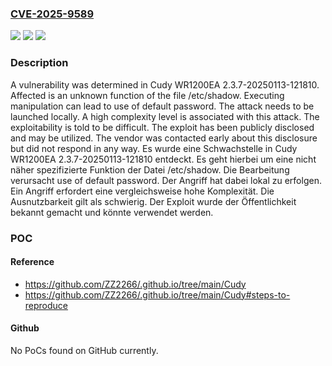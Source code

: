 ### [CVE-2025-9589](https://cve.mitre.org/cgi-bin/cvename.cgi?name=CVE-2025-9589)
![](https://img.shields.io/static/v1?label=Product&message=WR1200EA&color=blue)
![](https://img.shields.io/static/v1?label=Version&message=2.3.7-20250113-121810%20&color=brightgreen)
![](https://img.shields.io/static/v1?label=Vulnerability&message=Use%20of%20Default%20Password&color=brightgreen)

### Description

A vulnerability was determined in Cudy WR1200EA 2.3.7-20250113-121810. Affected is an unknown function of the file /etc/shadow. Executing manipulation can lead to use of default password. The attack needs to be launched locally. A high complexity level is associated with this attack. The exploitability is told to be difficult. The exploit has been publicly disclosed and may be utilized. The vendor was contacted early about this disclosure but did not respond in any way.
Es wurde eine Schwachstelle in Cudy WR1200EA 2.3.7-20250113-121810 entdeckt. Es geht hierbei um eine nicht näher spezifizierte Funktion der Datei /etc/shadow. Die Bearbeitung verursacht use of default password. Der Angriff hat dabei lokal zu erfolgen. Ein Angriff erfordert eine vergleichsweise hohe Komplexität. Die Ausnutzbarkeit gilt als schwierig. Der Exploit wurde der Öffentlichkeit bekannt gemacht und könnte verwendet werden.

### POC

#### Reference
- https://github.com/ZZ2266/.github.io/tree/main/Cudy
- https://github.com/ZZ2266/.github.io/tree/main/Cudy#steps-to-reproduce

#### Github
No PoCs found on GitHub currently.

